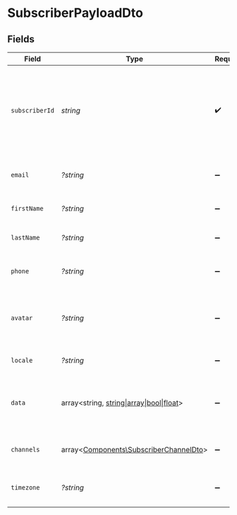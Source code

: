 # SubscriberPayloadDto


## Fields

| Field                                                                                                             | Type                                                                                                              | Required                                                                                                          | Description                                                                                                       |
| ----------------------------------------------------------------------------------------------------------------- | ----------------------------------------------------------------------------------------------------------------- | ----------------------------------------------------------------------------------------------------------------- | ----------------------------------------------------------------------------------------------------------------- |
| `subscriberId`                                                                                                    | *string*                                                                                                          | :heavy_check_mark:                                                                                                | The internal identifier you used to create this subscriber, usually correlates to the id the user in your systems |
| `email`                                                                                                           | *?string*                                                                                                         | :heavy_minus_sign:                                                                                                | The email address of the subscriber.                                                                              |
| `firstName`                                                                                                       | *?string*                                                                                                         | :heavy_minus_sign:                                                                                                | The first name of the subscriber.                                                                                 |
| `lastName`                                                                                                        | *?string*                                                                                                         | :heavy_minus_sign:                                                                                                | The last name of the subscriber.                                                                                  |
| `phone`                                                                                                           | *?string*                                                                                                         | :heavy_minus_sign:                                                                                                | The phone number of the subscriber.                                                                               |
| `avatar`                                                                                                          | *?string*                                                                                                         | :heavy_minus_sign:                                                                                                | An HTTP URL to the profile image of your subscriber.                                                              |
| `locale`                                                                                                          | *?string*                                                                                                         | :heavy_minus_sign:                                                                                                | The locale of the subscriber.                                                                                     |
| `data`                                                                                                            | array<string, [string\|array\|bool\|float](../../Models/Components/SubscriberPayloadDtoData.md)>                  | :heavy_minus_sign:                                                                                                | An optional payload object that can contain any properties.                                                       |
| `channels`                                                                                                        | array<[Components\SubscriberChannelDto](../../Models/Components/SubscriberChannelDto.md)>                         | :heavy_minus_sign:                                                                                                | An optional array of subscriber channels.                                                                         |
| `timezone`                                                                                                        | *?string*                                                                                                         | :heavy_minus_sign:                                                                                                | The timezone of the subscriber.                                                                                   |